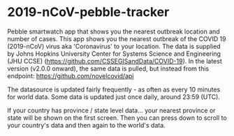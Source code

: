 # 2019-nCoV-pebble-tracker
Pebble smartwatch app that shows you the nearest outbreak location and number of cases. This app shows you the nearest outbreak of the COVID 19 (2019-nCoV) virus aka 'Coronavirus' to your location. The data is supplied by Johns Hopkins University Center for Systems Science and Engineering (JHU CCSE) (https://github.com/CSSEGISandData/COVID-19). In the latest version (v2.0.0 onward), the same data is pulled, but instead from this endpoint: https://github.com/novelcovid/api

The datasource is updated fairly frequently - as often as every 10 minutes for world data. Some data is updated just once daily, around 23:59 (UTC).

If your country has province / state level data... your nearest province or state will be shown on the first screen. Then you can press down to scroll to your country's data and then again to the world's data.
